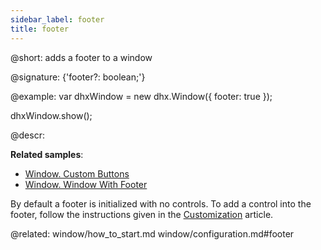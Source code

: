 ```yaml
---
sidebar_label: footer
title: footer
---          
```


@short: adds a footer to a window

@signature: {'footer?: boolean;'}

@example:
var dhxWindow = new dhx.Window({
    footer: true
});

dhxWindow.show();


@descr:

**Related samples**:
- [Window. Custom Buttons](https://snippet.dhtmlx.com/o7xlvvv3)
- [Window. Window With Footer](https://snippet.dhtmlx.com/qu5j85ag)

By default a footer is initialized with no controls. To add a control into the footer, follow the instructions given in the [Customization](window/customization.md#controls-and-operations) article.

@related: window/how_to_start.md
window/configuration.md#footer
